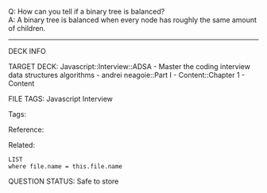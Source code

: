 Q: How can you tell if a binary tree is balanced?  
A: A binary tree is balanced when every node has roughly the same amount of children.
<!--ID: 1690376046458-->

---

DECK INFO

TARGET DECK: Javascript::Interview::ADSA - Master the coding interview data structures algorithms - andrei neagoie::Part I - Content::Chapter 1 - Content

FILE TAGS: Javascript Interview

Tags:

Reference:

Related:

```dataview
LIST
where file.name = this.file.name
```

QUESTION STATUS: Safe to store